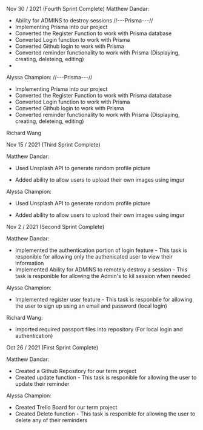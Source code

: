 Nov 30 / 2021 (Fourth Sprint Complete)
Matthew Dandar: 
- Ability for ADMINS to destroy sessions
//---Prisma---//
- Implementing Prisma into our project
- Converted the Register Function to work with Prisma database
- Converted Login function to work with Prisma
- Converted Github login to work with Prisma
- Converted reminder functionality to work with Prisma (Displaying, creating, deleteing, editing)
- 
Alyssa Champion: 
//---Prisma---//
- Implementing Prisma into our project
- Converted the Register Function to work with Prisma database
- Converted Login function to work with Prisma
- Converted Github login to work with Prisma
- Converted reminder functionality to work with Prisma (Displaying, creating, deleteing, editing)


Richard Wang




Nov 15 / 2021 (Third Sprint Complete)

Matthew Dandar: 
- Used Unsplash API to generate random profile picture

- Added ability to allow users to upload their own images using imgur


Alyssa Champion: 

- Used Unsplash API to generate random profile picture 

- Added ability to allow users to upload their own images using imgur




Nov 2 / 2021 (Second Sprint Complete)

Matthew Dandar:

- Implemented the authentication portion of login feature - This task is responible for allowing only the authenicated user to view their information
- Implemented Ability for ADMINS to remotely destroy a session - This task is responible for allowing the Admin's to kil session when needed

Alyssa Champion:

- Implemented register user feature - This task is responbile for allowing the user to sign up using an email and password (local login)


Richard Wang:

- imported required passport files into repository (For local login and authentication)



Oct 26 / 2021 (First Sprint Complete)

Matthew Dandar:

- Created a Github Repository for our term project
- Created update function - This task is responible for allowing the user to update their reminder

Alyssa Champion:

- Created Trello Board  for our term project
- Created Delete function - This task is responible for allowing the user to delete any of their reminders



